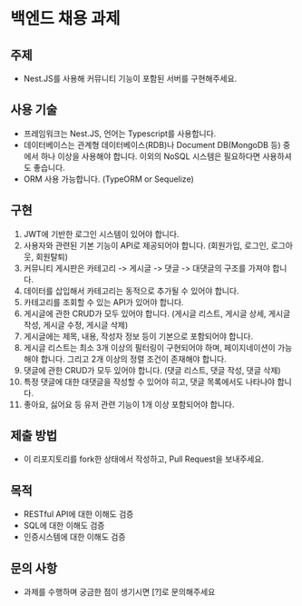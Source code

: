 # 백엔드 채용 과제

## 주제

- Nest.JS를 사용해 커뮤니티 기능이 포함된 서버를 구현해주세요.

## 사용 기술

- 프레임워크는 Nest.JS, 언어는 Typescript를 사용합니다.
- 데이터베이스는 관계형 데이터베이스(RDB)나 Document DB(MongoDB 등) 중에서 하나 이상을 사용해야 합니다. 이외의 NoSQL 시스템은 필요하다면 사용하셔도 좋습니다.
- ORM 사용 가능합니다. (TypeORM or Sequelize)

## 구현

1. JWT에 기반한 로그인 시스템이 있어야 합니다.
2. 사용자와 관련된 기본 기능이 API로 제공되어야 합니다. (회원가입, 로그인, 로그아웃, 회원탈퇴)
3. 커뮤니티 게시판은 카테고리 -> 게시글 -> 댓글 -> 대댓글의 구조를 가져야 합니다.
4. 데이터를 삽입해서 카테고리는 동적으로 추가될 수 있어야 합니다.
5. 카테고리를 조회할 수 있는 API가 있어야 합니다.
6. 게시글에 관한 CRUD가 모두 있어야 합니다. (게시글 리스트, 게시글 상세, 게시글 작성, 게시글 수정, 게시글 삭제)
7. 게시글에는 제목, 내용, 작성자 정보 등이 기본으로 포함되어야 합니다.
8. 게시글 리스트는 최소 3개 이상의 필터링이 구현되어야 하며, 페이지네이션이 가능해야 합니다. 그리고 2개 이상의 정렬 조건이 존재해야 합니다.
9. 댓글에 관한 CRUD가 모두 있어야 합니다. (댓글 리스트, 댓글 작성, 댓글 삭제)
10. 특정 댓글에 대한 대댓글을 작성할 수 있어야 히고, 댓글 목록에서도 나타나야 합니다.
11. 좋아요, 싫어요 등 유저 관련 기능이 1개 이상 포함되어야 합니다.

## 제출 방법

- 이 리포지토리를 fork한 상태에서 작성하고, Pull Request을 보내주세요.

## 목적
- RESTful API에 대한 이해도 검증
- SQL에 대한 이해도 검증
- 인증시스템에 대한 이해도 검증

## 문의 사항

- 과제를 수행하며 궁금한 점이 생기시면 [?]로 문의해주세요
